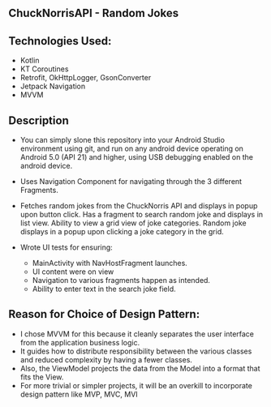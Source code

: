 ## ChuckNorrisAPI - Random Jokes

## Technologies Used:
- Kotlin
- KT Coroutines
- Retrofit, OkHttpLogger, GsonConverter
- Jetpack Navigation
- MVVM

## Description

- You can simply slone this repository into your Android Studio environment using git, and run on any android device operating on Android 5.0 (API 21) and higher, using USB debugging enabled on the android device.

- Uses Navigation Component for navigating through the 3 different Fragments.
- Fetches random jokes from the ChuckNorris API and displays in popup upon button click. Has a fragment to search random joke and displays in list view. Ability to view a grid view of joke categories.
  Random joke displays in a popup upon clicking a joke category in the grid.
  
- Wrote UI tests for ensuring:
  - MainActivity with NavHostFragment launches.
  - UI content were on view
  - Navigation to various fragments happen as intended.
  - Ability to enter text in the search joke field.
  
## Reason for Choice of Design Pattern:
- I chose MVVM for this because it cleanly separates the user interface from the application business logic. 
- It guides how to distribute responsibility between the various classes and reduced complexity by having a fewer classes. 
- Also, the ViewModel projects the data from the Model into a format that fits the View.
- For more trivial or simpler projects, it will be an overkill to incorporate design pattern like MVP, MVC, MVI
